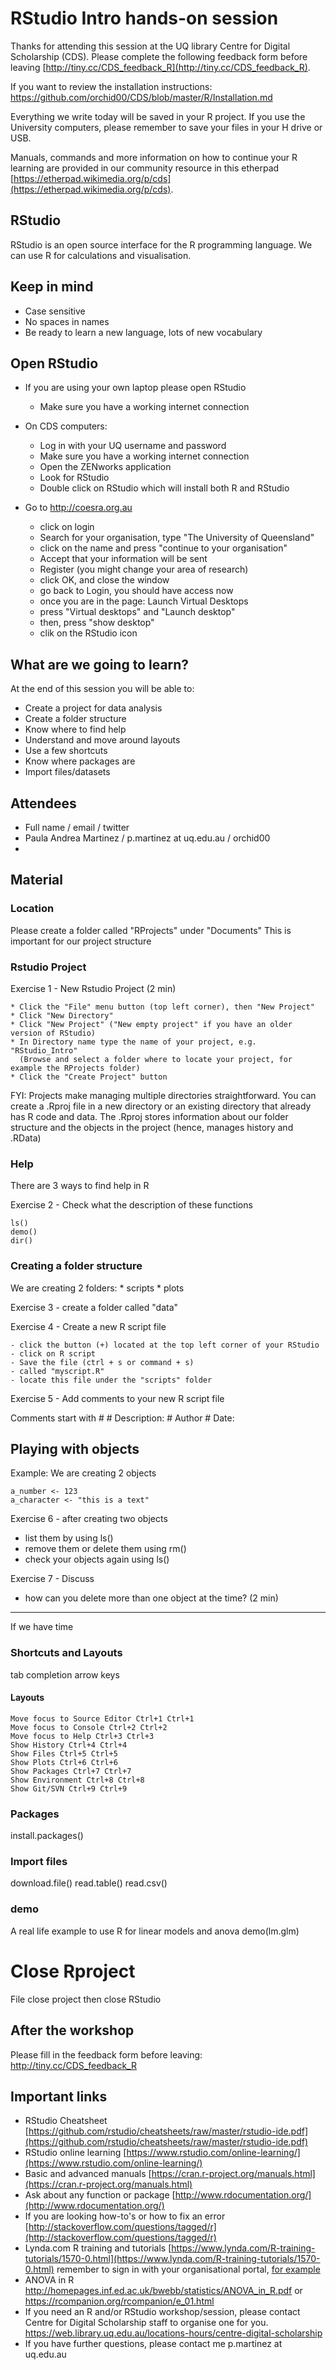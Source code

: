 # RStudio Intro hands-on session

Thanks for attending this session at the UQ library Centre for Digital Scholarship (CDS). Please complete the following feedback form before leaving [http://tiny.cc/CDS_feedback_R](http://tiny.cc/CDS_feedback_R).

If you want to review the installation instructions: https://github.com/orchid00/CDS/blob/master/R/Installation.md

Everything we write today will be saved in your R project. If you use the University computers, please remember to save your files in your H drive or USB.

Manuals, commands and more information on how to continue your R learning are provided in our community resource in this etherpad [https://etherpad.wikimedia.org/p/cds](https://etherpad.wikimedia.org/p/cds).

## RStudio

RStudio is an open source interface for the R programming language.
We can use R for calculations and visualisation.

## Keep in mind

* Case sensitive
* No spaces in names
* Be ready to learn a new language, lots of new vocabulary

## Open RStudio

* If you are using your own laptop please open RStudio
  * Make sure you have a working internet connection

* On CDS computers:
  * Log in with your UQ username and password
  * Make sure you have a working internet connection
  * Open the ZENworks application
  * Look for RStudio
  * Double click on RStudio which will install both R and RStudio 
  
* Go to http://coesra.org.au
  * click on login
  * Search for your organisation, type "The University of Queensland"
  * click on the name and press "continue to your organisation"
  * Accept that your information will be sent
  * Register (you might change your area of research)
  * click OK, and close the window
  * go back to Login, you should have access now
  * once you are in the page: Launch Virtual Desktops
  * press "Virtual desktops" and "Launch desktop"
  * then, press "show desktop"
  * clik on the RStudio icon
  

## What are we going to learn?

At the end of this session you will be able to:

   * Create a project for data analysis
   * Create a folder structure
   * Know where to find help
   * Understand and move around layouts 
   * Use a few shortcuts
   * Know where packages are
   * Import files/datasets
   
## Attendees   

* Full name / email / twitter 
* Paula Andrea Martinez / p.martinez at uq.edu.au / orchid00
* 


## Material

### Location
Please create a folder called "RProjects" under "Documents"
This is important for our project structure

### Rstudio Project
Exercise 1 - New Rstudio Project (2 min)

    * Click the "File" menu button (top left corner), then "New Project"
    * Click "New Directory"
    * Click "New Project" ("New empty project" if you have an older version of RStudio)
    * In Directory name type the name of your project, e.g. "RStudio_Intro" 
      (Browse and select a folder where to locate your project, for example the RProjects folder)
    * Click the "Create Project" button
    
FYI: Projects make managing multiple directories straightforward. You can create a .Rproj file in a new directory or an existing directory that already has R code and data. The .Rproj stores information about our folder structure and the objects in the project (hence, manages history and .RData)

### Help

There are 3 ways to find help in R

Exercise 2 - Check what the description of these functions

    ls()
    demo()
    dir()
  
### Creating a folder structure

We are creating 2 folders:
    * scripts
    * plots
    
Exercise 3 - create a folder called "data"

Exercise 4 - Create a new R script file

    - click the button (+) located at the top left corner of your RStudio
    - click on R script
    - Save the file (ctrl + s or command + s)
    - called "myscript.R"
    - locate this file under the "scripts" folder

Exercise 5 - Add comments to your new R script file

Comments start with #
             # Description:
             # Author
             # Date:

## Playing with objects

Example: We are creating 2 objects

    a_number <- 123
    a_character <- "this is a text"

Exercise 6 - after creating two objects
- list them by using ls()
- remove them or delete them using rm()
- check your objects again using ls()


Exercise 7 - Discuss 
- how can you delete more than one object at the time? (2 min)


***

If we have time

### Shortcuts and Layouts

tab completion
arrow keys

#### Layouts

    Move focus to Source Editor Ctrl+1 Ctrl+1
    Move focus to Console Ctrl+2 Ctrl+2
    Move focus to Help Ctrl+3 Ctrl+3
    Show History Ctrl+4 Ctrl+4
    Show Files Ctrl+5 Ctrl+5
    Show Plots Ctrl+6 Ctrl+6
    Show Packages Ctrl+7 Ctrl+7
    Show Environment Ctrl+8 Ctrl+8
    Show Git/SVN Ctrl+9 Ctrl+9


### Packages

install.packages()


### Import files

download.file()
read.table()
read.csv()

### demo

A real life example to use R for linear models and anova 
demo(lm.glm)

# Close Rproject

File
close project
then close RStudio


## After the workshop

Please fill in the feedback form before leaving: http://tiny.cc/CDS_feedback_R

## Important links
* RStudio Cheatsheet [https://github.com/rstudio/cheatsheets/raw/master/rstudio-ide.pdf](https://github.com/rstudio/cheatsheets/raw/master/rstudio-ide.pdf)
* RStudio online learning [https://www.rstudio.com/online-learning/](https://www.rstudio.com/online-learning/)
* Basic and advanced manuals [https://cran.r-project.org/manuals.html](https://cran.r-project.org/manuals.html)
* Ask about any function or package [http://www.rdocumentation.org/](http://www.rdocumentation.org/)
* If you are looking how-to's or how to fix an error [http://stackoverflow.com/questions/tagged/r](http://stackoverflow.com/questions/tagged/r) 
* Lynda.com R training and tutorials [https://www.lynda.com/R-training-tutorials/1570-0.html](https://www.lynda.com/R-training-tutorials/1570-0.html) remember to sign in with your organisational portal, [for example](https://web.library.uq.edu.au/library-services/training/lyndacom-online-courses)
* ANOVA in R http://homepages.inf.ed.ac.uk/bwebb/statistics/ANOVA_in_R.pdf or https://rcompanion.org/rcompanion/e_01.html
* If you need an R and/or RStudio workshop/session, please contact Centre for Digital Scholarship staff to organise one for you. https://web.library.uq.edu.au/locations-hours/centre-digital-scholarship
* If you have further questions, please contact me p.martinez at uq.edu.au 
